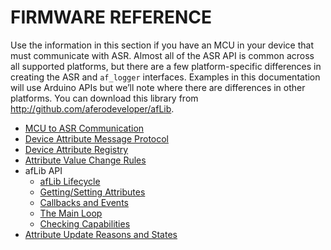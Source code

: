 # FIRMWARE REFERENCE

Use the information in this section if you have an MCU in your device that must communicate with ASR. Almost all of the ASR API is common across all supported platforms, but there are a few platform-specific differences in creating the ASR and `af_logger` interfaces. Examples in this documentation will use Arduino APIs but we’ll note where there are differences in other platforms. You can download this library from http://github.com/aferodeveloper/afLib.

- [MCU to ASR Communication](https://developer.afero.io/MCUtoHachi)
- [Device Attribute Message Protocol](https://developer.afero.io/AttrMsgProtocol)
- [Device Attribute Registry](https://developer.afero.io/AttrRegistry)
- [Attribute Value Change Rules](https://developer.afero.io/AttrChangeRules)
- afLib API
  - [afLib Lifecycle](https://developer.afero.io/afLibLifecycle)
  - [Getting/Setting Attributes](https://developer.afero.io/afLibAttributes)
  - [Callbacks and Events](https://developer.afero.io/afLibCallbacks)
  - [The Main Loop](https://developer.afero.io/afLibLoop)
  - [Checking Capabilities](https://developer.afero.io/afLibCapabilities)
- [Attribute Update Reasons and States](https://developer.afero.io/PeripheralUpdates)